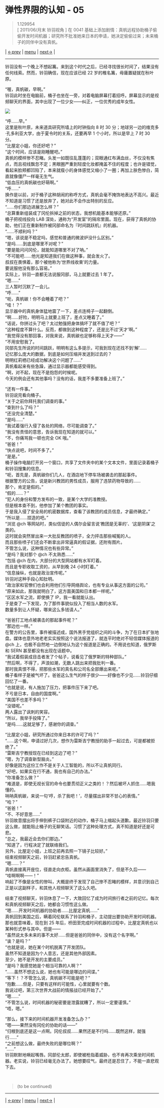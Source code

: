 # 弹性界限的认知 - 05
> 1.129954  
> [ 2011/06/月末 铃羽视角 ] 在 0041 基础上添加剧情：真帆远程协助桶子偷偷开发时间机器；研究所不批准她来日本的申请，她决定偷偷过来；未来桶子的同伴中没有真帆。  

| [←prev](./0148) | [menu](../) | [next→](./0150) |

---

铃羽没有一个晚上不想起篝。来到这个时代之后，已经寻找很长时间了，结果没有任何线索。然而，铃羽确信，现在应该已经 22 岁的椎名篝，毋庸置疑就在秋叶原。  

“喔，真帆碳，早啊。”  
铃羽此时坐在电脑前，桶子也坐在一旁，对着电脑屏幕打着招呼。屏幕显示的是视频聊天的界面，其中出现了一位少女——纠正，一位优秀的成年女性。  

![](../static/image/0149-1.png)

“呼……早。”  
这里是秋叶原，未来道具研究所墙上的时钟指向 8 时 30 分；地球另一边的维克多·孔多利亚大学，由于夏令时的关系，还要再早 1 个小时，所以是早上 7 时 30 分。  
“比屋定小姐，你还好吧？”  
“这个时间，应该是刚睡醒吧。”  
真帆的模样惨不忍睹。头发一如既往乱蓬蓬的；双眼通红布满血丝，不仅没有焦点，而且视线飘忽不定；黑眼圈严重到轻度化妆都掩盖不住的程度；也许是错觉，看起来脸颊都凹陷了，本来就瘦小的身体感觉又缩小了一圈；再加上肤色惨白，简直就像僵尸一样毫无生气。  
“低血压的真帆碳也好萌啊。”  
“呼……”  
换作是以前，对于桶子这种胡闹的称呼方式，真帆会毫不掩饰地表达不高兴。最近不知道是习惯了还是放弃了，她对此不会作出特别的反应。  
“……你们那边进展怎么样？”  
“总算重新组装成了冈伦拆掉之前的状态，我想机能基本能够还原。”  
桶子把视线投向 LAB 深处，通称为“开发室”的隔帘里面。现在，获得了真帆的协助，他们正在重新制作被冈部命名为『时间跳跃机』的机器。  
“……不顺利吗？”  
“嗯，该说是不稳定吗，感觉和普通的微波炉没什么区别。”  
“是吗……到底是哪里不对呢？”  
“要是能问问冈伦，就能知道哪里不对了呐。”  
“不可能吧……他光是知道我们在做这种事，就会发火了。  
 叔叔在畏惧着，那个被他称为‘世界线收束’的力量。  
 要说服他没有那么容易。”  
实际上，铃羽一直都无法说服冈部，马上就要过去 1 年了。  
“嗯……”  
三人暂时沉默了一会儿。  
“呼……”  
“呃，真帆碳！你不会睡着了吧？”  
“哇！？”  
显示器中的真帆身体猛地震了一下，差点连椅子一起翻倒。  
“啊……好险，明明马上就要上班了，差点又睡着了。”  
“话说，你拼过头了吧？太过勉强把身体搞坏了就不值了吧？”  
“这种程度不算什么。反而，都做到这种程度了，还是比不过‘天才’啊。”  
“我觉得没有那回事，对我来说，真帆碳也足够称得上天才——”  
“不用安慰我了。  
 冈部先生所说的时间跳跃，明明有这么多提示，可我到现在还找不到‘解’……  
 记忆那么庞大的数据，到底是如何压缩并发送到过去的？  
 明明红莉栖已经成功解决这个问题了……”  
真帆看起来有些急躁，通过显示器都能感受得到。  
“啊，对不起，现在不是抱怨的时候呢。  
 今天的例会还有其他事吗？没有的话，我差不多要准备上班了。”  

“还有一件事。”  
铃羽说完看向桶子。  
“关于之前你拜托我们调查的事。”  
“查到什么了吗？”  
“还没完全清楚。”  
“是吗……”  
“我试着强行入侵了各处的网络，尽可能调查了。”  
“我没有责怪的意思，告诉我现在知道的就可以。”  
“不，你痛骂我一顿也完全 OK 哦。”  
“爸爸！”  
“快点说吧，时间不多了。”  
“是是。”  
桶子操作电脑打开另一个窗口，共享了文件夹中的某个文本文件，里面记录着桶子和铃羽搜集的信息。  
“呃，首先是，真帆碳你们几人，在酒店地下停车场被袭击的那起事件。  
 根据警方的公告，说是新兴教团的男性成员，服用了违禁药物导致的……  
 那个，肯定是假的。”  
“假的……？”  
“犯人的身份和警方发布的一致，是某个大学的准教授。  
 但是根本查不到，他参加了某个教团的事实。  
 于是我入侵了安全局的机密数据库，查看了该教团的成员信息，才最终确定。”  
“所以是……捏造的吧。”  
“浏览 @ch 等网站时，类似信徒的人偶尔会留言说‘教团是无辜的’、‘这是阴谋’之类的。  
 这时就会突然冒出来一大批反教团的喷子，全力抨击那些喊冤的人。  
 而且那些喷子们还会不断拿出非常逼真的假证据，还附有图片。  
 不管怎么说，这种情况也有些异常。”  
“是吗？我对那个 @ch 不太熟悉……”  
“包括 @ch 在内，大部分的大型网站都有水军盯着。  
 而且是专职收取工资的，从早到晚 24 小时盯着。”  
“信息操纵，也就是政治宣传呢。”  
铃羽对这种手段心知肚明。  
“政治家和官僚们也会利用他们引导网络舆论，也有专业从事这方面的公司。”  
“原来如此，那我就明白了，这方面美国和日本都一样呢。”  
“区区水军之流，即使换了 IP，我一看就能认出。  
 于是查了一下发现，为了那件事貌似投入了相当人数的水军。  
 数量多到让人怀疑，哪来这么多钱请人。”  

“爸爸打工地点被袭击的那起事件呢？”  
“那边也一样。”  
在警方的公告里，事件被描述成，国外黑手党组织之间的斗争，为了在日本扩张地盘。媒体也意外地老老实实按照这个说法报道了，就连平时绝对不轻信媒体报道的 @ch 上，也极不自然地一边倒地认为这个报道是正确的。不用说也知道，俄罗斯和 SERN 甚至都没有出现在话题中。  
“我试着假装成目击者发了个帖子，说看见了俄罗斯的特种部队。”  
“然后啊，不得了，声浪如潮，无数人跳出来把我批判一番。  
 那时我真恨不得，把那些水军的真名和公司名全部爆出来呢。”  
桶子看样子是被气坏了。爸爸这么生气的样子很少——好像也不少见……铃羽仔细回忆了一番。  
“也就是说，有人施加了压力，把事件压下来了吧。  
 不亏是日本，自由的国度啊。”  
“美国不也差不多吗？”  
“没错呢。”  
两人露出了讽刺的笑容。  
“所以，我举手投降了。”  
“是吗……这就足够了，感谢你的调查。”  

“比屋定小姐，研究所通过你来日本的许可了吗？”  
“……这个啊，申请过好几次，想作为雷斯吉宁教授的助手一起过去，可是都被拒绝了。”  
“雷斯吉宁教授现在已经到这边了吧？”  
“嗯，为了调查新型脑炎。”  
好像是因为这份工作不是关于人工智能的，所以不让真帆同行。  
“好吧，如果实在行不通，我也有自己的办法。”  
“你准备怎么做？”  
“难道是，即使无视长官的命令也要贯彻正义之类的！？然后被坏人抓住……嗯我懂的。  
 呐呐真帆碳，来说一句‘哼，杀了我吧！’，尽量摆出非常不甘心的表情。”  
“哈？”  
“爸爸！”  
“不、不好意思……”  
铃羽故意摆出将手伸到裤子口袋附近的动作，桶子马上缩起头道歉。最近铃羽只要这么做，就能阻止桶子的无聊笑话。习惯了这种处理方式，真不知道是好还是可悲。  
“总之，我最近会去你们那边。”  
“知道了，行程决定了就联络我们。  
 另外，比屋定小姐，上班之前再去照一下镜子比较好。”  
结束视频聊天之前，铃羽赶紧忠告真帆。  
“嗯……？”  
真帆直接离开座位，径直走向衣柜。虽然从画面里消失了，但是不久后——  
“哇啊啊啊——！”  
响起了不像是女性的惨叫，大概是终于发现了自己惨不忍睹的模样，并意识到自己正是以这副样子，和其他人视频聊天了这么久吧。  

结束了视频聊天，铃羽休息了一下，大致回忆了成为时间旅行者之前的记忆。每次和真帆视频聊天之后，她都会习惯性这么做。  
“嗯……开发时间机器的协助者……比屋定真帆……”  
真帆回到美国之后，瞒着冈伦联系了铃羽和桶子，主动提出要协助开发时间机器。那也就意味着，现在到 25 年后，桥田至完成时间机器的过程中，比屋定真帆也以某种形式参与其中。但是——  
“虽然说太多未来的事不太好……但是爸爸的同伴中，没有这个名字啊。”  
“诶？是吗？”  
“也就是说，她在某个时机脱离了开发团队。  
 虽然不知道是因为个人意志，还是其他外部因素。  
 至少，她不是开发的主要成员。”  
“是吗？我感觉她是个相当可靠的人啊？”  
“……虽然不想这么说，她也有可能是哪边的间谍。”  
“等下！？不管怎么说，真帆碳不可能是吧？”  
“抱歉……但是，只要有这样的可能性，心里就要有个数。  
 我说过吧，第三次世界大战前的情报战已经开始了。”  
“嗯……”  
“不管怎么说，时间机器的秘密要是泄露就糟了，所以一定要谨慎。”  
“唔，嗯。”  

“那么，接下来的时间机器开发准备怎么办？”  
“嗯——果然没有冈伦的协助的话——”  
“归根到底还是这一点啊。冈伦叔叔……果然还是不行吗……既然这样，就强行……”  
“之前想这么做，最终失败的是哪位啊？”  
“……”  
铃羽默默地噘起嘴唇。冈部伦太郎，即使被枪指着威胁，也不肯再次乘坐时间机器。老实说，铃羽已经毫无办法了。她想要叹气，最终还是忍住了，不能一直悲观下去。  


<br/>

> (to be continued)

---

| [←prev](./0148) | [menu](../) | [next→](./0150) |
